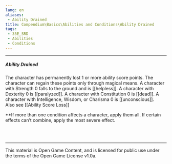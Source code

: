 ```yaml
---
lang: en
aliases:
 - Ability Drained
title: Compendium\Basics\Abilities and Conditions\Ability Drained
tags: 
 - 35E_SRD
 - Abilities 
 - Conditions
---
```


---
##### Ability Drained

The character has permanently lost 1 or more ability score points. The character can regain these points only through magical means. A character with Strength 0 falls to the ground and is [[helpless]]. A character with Dexterity 0 is [[paralyzed]]. A character with Constitution 0 is [[dead]]. A character with Intelligence, Wisdom, or Charisma 0 is [[unconscious]].  
Also see [[Ability Score Loss]]


**If more than one condition affects a character, apply them all. If certain effects can’t combine, apply the most severe effect.

<br><br>

---

This material is Open Game Content, and is licensed for public use under the terms of the Open Game License v1.0a.
